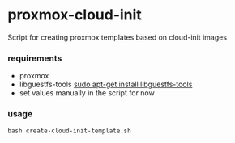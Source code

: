 # proxmox-cloud-init
Script for creating proxmox templates based on cloud-init images

### requirements
- proxmox
- libguestfs-tools [sudo apt-get install libguestfs-tools](https://libguestfs.org/)
- set values manually in the script for now

### usage
```bash create-cloud-init-template.sh```
